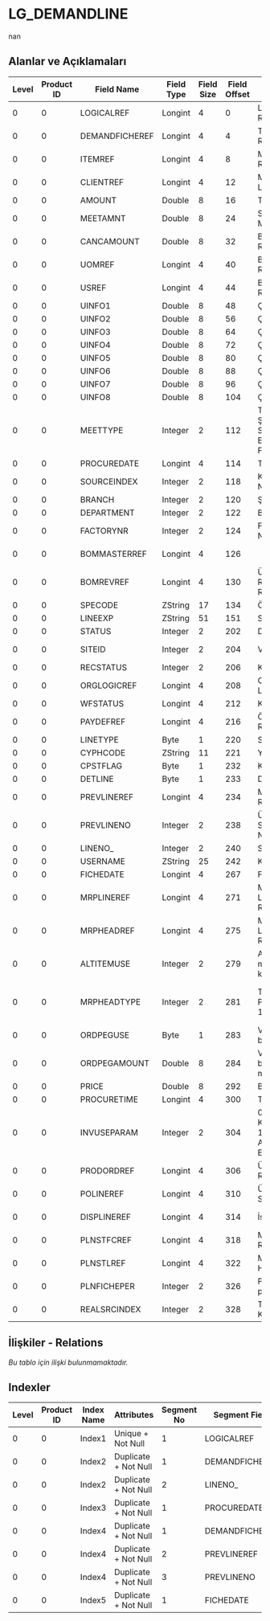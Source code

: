 # LG_DEMANDLINE

nan

## Alanlar ve Açıklamaları

| Level | Product ID | Field Name | Field Type | Field Size | Field Offset | Türkçe Açıklama | Expression |
| ----- | ---------- | ---------- | ---------- | ---------- | ------------ | --------------- | ---------- |
| 0 | 0 | LOGICALREF | Longint | 4 | 0 | Logical Reference | Logical Reference |
| 0 | 0 | DEMANDFICHEREF | Longint | 4 | 4 | Talep Fişi Log. Ref. | Demandfiche Logical Reference |
| 0 | 0 | ITEMREF | Longint | 4 | 8 | Malzemeler Log. Ref. | Items Logical Reference |
| 0 | 0 | CLIENTREF | Longint | 4 | 12 | Müşteri Kartı Log. Ref. | ClCard Logical Reference |
| 0 | 0 | AMOUNT | Double | 8 | 16 | Tutar | Amount |
| 0 | 0 | MEETAMNT | Double | 8 | 24 | Sevkedilen Miktar | Delivered Quantity |
| 0 | 0 | CANCAMOUNT | Double | 8 | 32 | Birim seti log. Ref. | Unitsetl Logical Reference |
| 0 | 0 | UOMREF | Longint | 4 | 40 | Birim seti log. Ref. | Unitsetl Logical Reference |
| 0 | 0 | USREF | Longint | 4 | 44 | Birim seti log. Ref. | Unitsetf  Logical Reference |
| 0 | 0 | UINFO1 | Double | 8 | 48 | Çevrim Katsayısı | Conversion Factor |
| 0 | 0 | UINFO2 | Double | 8 | 56 | Çevrim Katsayısı | Conversion Factor |
| 0 | 0 | UINFO3 | Double | 8 | 64 | Çevrim Katsayısı | Conversion Factor |
| 0 | 0 | UINFO4 | Double | 8 | 72 | Çevrim Katsayısı | Conversion Factor |
| 0 | 0 | UINFO5 | Double | 8 | 80 | Çevrim Katsayısı | Conversion Factor |
| 0 | 0 | UINFO6 | Double | 8 | 88 | Çevrim Katsayısı | Conversion Factor |
| 0 | 0 | UINFO7 | Double | 8 | 96 | Çevrim Katsayısı | Conversion Factor |
| 0 | 0 | UINFO8 | Double | 8 | 104 | Çevrim Katsayısı | Conversion Factor |
| 0 | 0 | MEETTYPE | Integer | 2 | 112 | Teslimat Şekli;0=Alış Siparişi;1=Üretim Emri;2=Ambar Fişi | Delivery Type;0=Purchase Order;1=Production Order;2=Warehouse Voucher |
| 0 | 0 | PROCUREDATE | Longint | 4 | 114 | Temin tarihi | Procurement Date |
| 0 | 0 | SOURCEINDEX | Integer | 2 | 118 | Kaynak Ambar Numarası | Resource Warehouse number |
| 0 | 0 | BRANCH | Integer | 2 | 120 | Şube | Branch |
| 0 | 0 | DEPARTMENT | Integer | 2 | 122 | Bölüm | Department |
| 0 | 0 | FACTORYNR | Integer | 2 | 124 | Fabrika Numarası | Factory Number |
| 0 | 0 | BOMMASTERREF | Longint | 4 | 126 |  | BOM MASTER LOGICAL REF |
| 0 | 0 | BOMREVREF | Longint | 4 | 130 | Ürün Reçetesi Revizyonu Referansı | Bomrevsn  Logical Reference |
| 0 | 0 | SPECODE | ZString | 17 | 134 | Özel Kod | Auxiliary Code |
| 0 | 0 | LINEEXP | ZString | 51 | 151 | Satır Açıklaması | Line Description |
| 0 | 0 | STATUS | Integer | 2 | 202 | Durumu | Status |
| 0 | 0 | SITEID | Integer | 2 | 204 | Veri Merkezi | Data Processing Site |
| 0 | 0 | RECSTATUS | Integer | 2 | 206 | Kayıt Durumu | Record Status |
| 0 | 0 | ORGLOGICREF | Longint | 4 | 208 | Orijinal Kayıt Log. Ref. | Original Record Logical Reference |
| 0 | 0 | WFSTATUS | Longint | 4 | 212 | Kullanımda Değil | Not In Use |
| 0 | 0 | PAYDEFREF | Longint | 4 | 216 | Ödeme planı log. Ref. | Payplans Logical Reference |
| 0 | 0 | LINETYPE | Byte | 1 | 220 | Satır Tipi | Line Type |
| 0 | 0 | CYPHCODE | ZString | 11 | 221 | Yetki Kodu | Authorization Code |
| 0 | 0 | CPSTFLAG | Byte | 1 | 232 | Karma Koli Satırı | Mixed Case Line |
| 0 | 0 | DETLINE | Byte | 1 | 233 | Detay Satırı | Detail Line |
| 0 | 0 | PREVLINEREF | Longint | 4 | 234 | Malzemeler Log. Ref. | Items Logical Reference |
| 0 | 0 | PREVLINENO | Integer | 2 | 238 | Üst Malzeme Sınıfı Satır Numarası | Parent Material Class Line Number |
| 0 | 0 | LINENO_ | Integer | 2 | 240 | Satır Numarası | Line Number |
| 0 | 0 | USERNAME | ZString | 25 | 242 | Kullanıcı adı | User Name |
| 0 | 0 | FICHEDATE | Longint | 4 | 267 | Fiş Tarihi | Fiche Date |
| 0 | 0 | MRPLINEREF | Longint | 4 | 271 | MRPLINEREF LOGICAL REFERENCE | MRPLINEREF LOGICAL REFERENCE |
| 0 | 0 | MRPHEADREF | Longint | 4 | 275 | MRPHEADREF LOGICAL REFERENCE | MRPHEADREF LOGICAL REFERENCE |
| 0 | 0 | ALTITEMUSE | Integer | 2 | 279 | Alternatif malzeme kullanımı | Using Substitues Material |
| 0 | 0 | MRPHEADTYPE | Integer | 2 | 281 | Talep/Teklif Planlama Türü; 1=MPS 2=MRP | Demand/Quotation Plannig Type;1=MPS   2=MRP |
| 0 | 0 | ORDPEGUSE | Byte | 1 | 283 | Verilen sipariş bağlantıları | Purchase Orders Conection |
| 0 | 0 | ORDPEGAMOUNT | Double | 8 | 284 | Verilen sipariş bağlantıları miktarı | Purchase Orders Connection Amount |
| 0 | 0 | PRICE | Double | 8 | 292 | Birim fiyat | Unit Price |
| 0 | 0 | PROCURETIME | Longint | 4 | 300 | Temin tarihi | Procure Time |
| 0 | 0 | INVUSEPARAM | Integer | 2 | 304 | 0: Tüm Ambarlar Kontrol Edilecek 1: Seçilen Ambarlar Kontrol Edilecek | 0: Check All Warehouses 1: Check Selected Warehouses |
| 0 | 0 | PRODORDREF | Longint | 4 | 306 | Üretim Emirleri Ref. | Production Orders Reference |
| 0 | 0 | POLINEREF | Longint | 4 | 310 | Üretim Emri Satırları Ref. | Production Order Lines Reference |
| 0 | 0 | DISPLINEREF | Longint | 4 | 314 | İş emirleri ref. | Work Orders Reference |
| 0 | 0 | PLNSTFCREF | Longint | 4 | 318 | Malzeme Fişleri Referansı | Item Vouchers Reference |
| 0 | 0 | PLNSTLREF | Longint | 4 | 322 | Malzeme Hareketleri Ref. | Item Transactions Reference |
| 0 | 0 | PLNFICHEPER | Integer | 2 | 326 | Planlanan fiş periyodu | Planned Slip Period |
| 0 | 0 | REALSRCINDEX | Integer | 2 | 328 | Talep Satırı Kaynak Ambarı | Demand Line Real Warehouse |

## İlişkiler - Relations

*Bu tablo için ilişki bulunmamaktadır.*

## Indexler

| Level | Product ID | Index Name | Attributes | Segment No | Segment Field | Sense |
| ----- | ---------- | ---------- | ---------- | ---------- | ------------- | ----- |
| 0 | 0 | Index1 | Unique + Not Null | 1 | LOGICALREF | Ascending |
| 0 | 0 | Index2 | Duplicate + Not Null | 1 | DEMANDFICHEREF | Ascending |
| 0 | 0 | Index2 | Duplicate + Not Null | 2 | LINENO_ | Ascending |
| 0 | 0 | Index3 | Duplicate + Not Null | 1 | PROCUREDATE | Ascending |
| 0 | 0 | Index4 | Duplicate + Not Null | 1 | DEMANDFICHEREF | Ascending |
| 0 | 0 | Index4 | Duplicate + Not Null | 2 | PREVLINEREF | Ascending |
| 0 | 0 | Index4 | Duplicate + Not Null | 3 | PREVLINENO | Ascending |
| 0 | 0 | Index5 | Duplicate + Not Null | 1 | FICHEDATE | Ascending |
